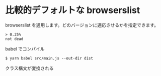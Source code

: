 # 比較的デフォルトな browserslist

browserslist を適用します。どのバージョンに適応させるかを指定できます。

```
> 0.25%
not dead
```

babel でコンパイル

```
$ yarn babel src/main.js --out-dir dist
```

クラス構文が変換される
